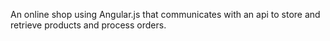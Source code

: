 An online shop using Angular.js that communicates with an api to store and retrieve products and process orders.
